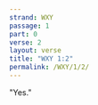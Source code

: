 ```yaml
---
strand: WXY
passage: 1
part: 0
verse: 2
layout: verse
title: "WXY 1:2"
permalink: /WXY/1/2/
---
```

"Yes."
